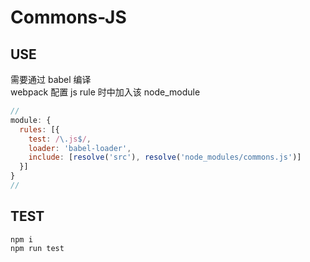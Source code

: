 # Commons-JS

## USE
需要通过 babel 编译
<br/>
webpack 配置 js rule 时中加入该 node_module
```javascript
// 
module: {
  rules: [{
    test: /\.js$/,
    loader: 'babel-loader',
    include: [resolve('src'), resolve('node_modules/commons.js')]
  }]
}
//
```

## TEST
```
npm i
npm run test
```